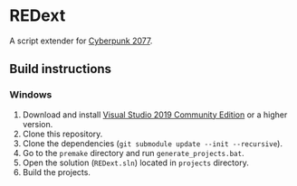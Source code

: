 # REDext

A script extender for [Cyberpunk 2077](https://www.cyberpunk.net).

## Build instructions

### Windows

1. Download and install [Visual Studio 2019 Community Edition](https://www.visualstudio.com/) or a higher version.
2. Clone this repository.
3. Clone the dependencies (`git submodule update --init --recursive`).
4. Go to the `premake` directory and run `generate_projects.bat`.
5. Open the solution (`REDext.sln`) located in `projects` directory.
6. Build the projects.

